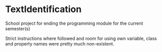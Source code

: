 # TextIdentification

School project for ending the programming module for the current semester(s)

Strict instructions where followed and room for using own variable, class and property names were pretty much non-existent.
